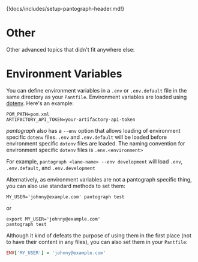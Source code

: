 {!docs/includes/setup-pantograph-header.md!}

# Other

Other advanced topics that didn't fit anywhere else:

# Environment Variables

You can define environment variables in a `.env` or `.env.default` file in the same directory as your `Pantfile`.
Environment variables are loaded using [dotenv](https://github.com/bkeepers/dotenv). Here's an example:

```shell
POM_PATH=pom.xml
ARTIFACTORY_API_TOKEN=your-artifactory-api-token
```

_pantograph_ also has a `--env` option that allows loading of environment specific `dotenv` files.
`.env` and `.env.default` will be loaded before environment specific `dotenv` files are loaded.
The naming convention for environment specific `dotenv` files is `.env.<environment>`

For example, `pantograph <lane-name> --env development` will load `.env`, `.env.default`, and `.env.development`

Alternatively, as environment variables are not a pantograph specific thing, you can also use standard methods to set them:

```shell
MY_USER='johnny@example.com' pantograph test
```

or

```shell
export MY_USER='johnny@example.com'
pantograph test
```

Although it kind of defeats the purpose of using them in the first place (not to have their content in any files), you can also set them in your `Pantfile`:

```ruby
ENV['MY_USER'] = 'johnny@example.com'
```
